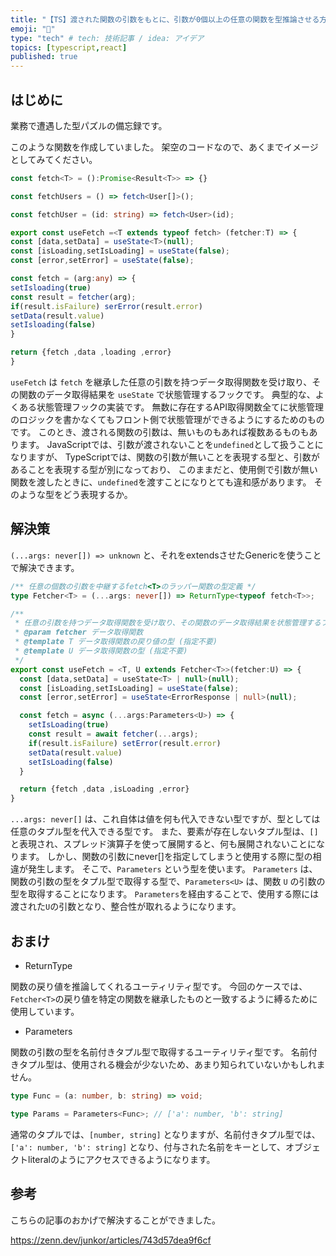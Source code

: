 ```yaml
---
title: "【TS】渡された関数の引数をもとに、引数が0個以上の任意の関数を型推論させる方法"
emoji: "🐥"
type: "tech" # tech: 技術記事 / idea: アイデア
topics: [typescript,react]
published: true
---
```


## はじめに

業務で遭遇した型パズルの備忘録です。

このような関数を作成していました。
架空のコードなので、あくまでイメージとしてみてください。

```ts
const fetch<T> = ():Promise<Result<T>> => {}

const fetchUsers = () => fetch<User[]>();

const fetchUser = (id: string) => fetch<User>(id);

export const useFetch =<T extends typeof fetch> (fetcher:T) => {
const [data,setData] = useState<T>(null);
const [isLoading,setIsLoading] = useState(false);
const [error,setError] = useState(false);

const fetch = (arg:any) => {
setIsloading(true)
const result = fetcher(arg);
if(result.isFailure) serError(result.error)
setData(result.value)
setIsloading(false)
}

return {fetch ,data ,loading ,error}
}
```

`useFetch` は `fetch` を継承した任意の引数を持つデータ取得関数を受け取り、その関数のデータ取得結果を `useState` で状態管理するフックです。
典型的な、よくある状態管理フックの実装です。
無数に存在するAPI取得関数全てに状態管理のロジックを書かなくてもフロント側で状態管理ができるようにするためのものです。
このとき、渡される関数の引数は、無いものもあれば複数あるものもあります。
JavaScriptでは、引数が渡されないことを`undefined`として扱うことになりますが、
TypeScriptでは、関数の引数が無いことを表現する型と、引数があることを表現する型が別になっており、
このままだと、使用側で引数が無い関数を渡したときに、`undefined`を渡すことになりとても違和感があります。
そのような型をどう表現するか。

## 解決策

`(...args: never[]) => unknown` と、それをextendsさせたGenericを使うことで解決できます。

```ts
/** 任意の個数の引数を中継するfetch<T>のラッパー関数の型定義 */
type Fetcher<T> = (...args: never[]) => ReturnType<typeof fetch<T>>;

/**
 * 任意の引数を持つデータ取得関数を受け取り、その関数のデータ取得結果を状態管理するフック
 * @param fetcher データ取得関数
 * @template T データ取得関数の戻り値の型 (指定不要)
 * @template U データ取得関数の型 (指定不要)
 */
export const useFetch = <T, U extends Fetcher<T>>(fetcher:U) => {
  const [data,setData] = useState<T> | null>(null);
  const [isLoading,setIsLoading] = useState(false);
  const [error,setError] = useState<ErrorResponse | null>(null);

  const fetch = async (...args:Parameters<U>) => {
    setIsLoading(true)
    const result = await fetcher(...args);
    if(result.isFailure) setError(result.error)
    setData(result.value)
    setIsLoading(false)
  }

  return {fetch ,data ,isLoading ,error}
}
```

`...args: never[]` は、これ自体は値を何も代入できない型ですが、型としては任意のタプル型を代入できる型です。
また、要素が存在しないタプル型は、`[]` と表現され、スプレッド演算子を使って展開すると、何も展開されないことになります。
しかし、関数の引数にnever[]を指定してしまうと使用する際に型の相違が発生します。
そこで、`Parameters` という型を使います。
`Parameters` は、関数の引数の型をタプル型で取得する型で、`Parameters<U>` は、関数 `U` の引数の型を取得することになります。
`Parameters`を経由することで、使用する際には渡された`U`の引数となり、整合性が取れるようになります。

## おまけ

- ReturnType

関数の戻り値を推論してくれるユーティリティ型です。
今回のケースでは、`Fetcher<T>`の戻り値を特定の関数を継承したものと一致するように縛るために使用しています。

- Parameters

関数の引数の型を名前付きタプル型で取得するユーティリティ型です。
名前付きタプル型は、使用される機会が少ないため、あまり知られていないかもしれません。

```ts
type Func = (a: number, b: string) => void;

type Params = Parameters<Func>; // ['a': number, 'b': string]
```

通常のタプルでは、`[number, string]` となりますが、名前付きタプル型では、`['a': number, 'b': string]` となり、付与された名前をキーとして、オブジェクトliteralのようにアクセスできるようになります。

## 参考

こちらの記事のおかげで解決することができました。

https://zenn.dev/junkor/articles/743d57dea9f6cf